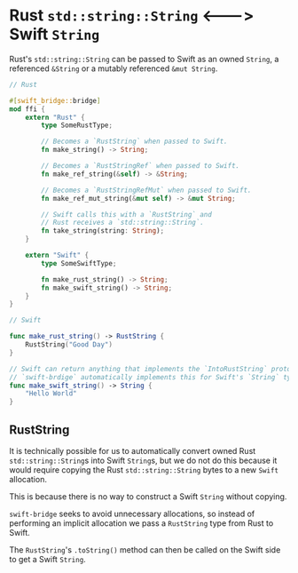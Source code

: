 # Rust `std::string::String` <---> Swift `String`

Rust's `std::string::String` can be passed to Swift as an owned `String`, a referenced `&String` or a mutably referenced `&mut String`.

```rust
// Rust

#[swift_bridge::bridge]
mod ffi {
	extern "Rust" {
	    type SomeRustType;

	    // Becomes a `RustString` when passed to Swift.
	    fn make_string() -> String;

	    // Becomes a `RustStringRef` when passed to Swift.
	    fn make_ref_string(&self) -> &String;

	    // Becomes a `RustStringRefMut` when passed to Swift.
	    fn make_ref_mut_string(&mut self) -> &mut String;

        // Swift calls this with a `RustString` and
        // Rust receives a `std::string::String`.
	    fn take_string(string: String);
	}

	extern "Swift" {
	    type SomeSwiftType;

	    fn make_rust_string() -> String;
	    fn make_swift_string() -> String;
	}
}
```

```swift
// Swift

func make_rust_string() -> RustString {
    RustString("Good Day")
}

// Swift can return anything that implements the `IntoRustString` protocol.
// `swift-brdige` automatically implements this for Swift's `String` type.
func make_swift_string() -> String {
    "Hello World"
}
```

## RustString

It is technically possible for us to automatically convert owned Rust `std::string::String`s into Swift `String`s,
but we do not do this because it would require copying the Rust `std::string::String` bytes to a new `Swift` allocation.

This is because there is no way to construct a Swift `String` without copying.

`swift-bridge` seeks to avoid unnecessary allocations, so instead of performing an implicit allocation we pass a `RustString` type from Rust to Swift.

The `RustString`'s `.toString()` method can then be called on the Swift side to get a Swift `String`.
